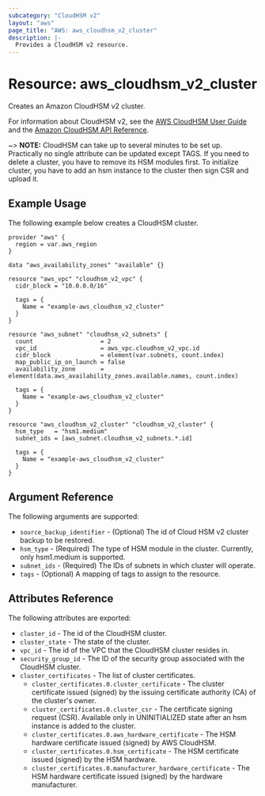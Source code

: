 ```yaml
---
subcategory: "CloudHSM v2"
layout: "aws"
page_title: "AWS: aws_cloudhsm_v2_cluster"
description: |-
  Provides a CloudHSM v2 resource.
---
```


# Resource: aws_cloudhsm_v2_cluster

Creates an Amazon CloudHSM v2 cluster.

For information about CloudHSM v2, see the
[AWS CloudHSM User Guide][1] and the [Amazon
CloudHSM API Reference][2].

~> **NOTE:** CloudHSM can take up to several minutes to be set up.
Practically no single attribute can be updated except TAGS.
If you need to delete a cluster, you have to remove its HSM modules first.
To initialize cluster, you have to add an hsm instance to the cluster then sign CSR and upload it.

## Example Usage

The following example below creates a CloudHSM cluster.

```hcl
provider "aws" {
  region = var.aws_region
}

data "aws_availability_zones" "available" {}

resource "aws_vpc" "cloudhsm_v2_vpc" {
  cidr_block = "10.0.0.0/16"

  tags = {
    Name = "example-aws_cloudhsm_v2_cluster"
  }
}

resource "aws_subnet" "cloudhsm_v2_subnets" {
  count                   = 2
  vpc_id                  = aws_vpc.cloudhsm_v2_vpc.id
  cidr_block              = element(var.subnets, count.index)
  map_public_ip_on_launch = false
  availability_zone       = element(data.aws_availability_zones.available.names, count.index)

  tags = {
    Name = "example-aws_cloudhsm_v2_cluster"
  }
}

resource "aws_cloudhsm_v2_cluster" "cloudhsm_v2_cluster" {
  hsm_type   = "hsm1.medium"
  subnet_ids = [aws_subnet.cloudhsm_v2_subnets.*.id]

  tags = {
    Name = "example-aws_cloudhsm_v2_cluster"
  }
}
```

## Argument Reference

The following arguments are supported:

* `source_backup_identifier` - (Optional) The id of Cloud HSM v2 cluster backup to be restored.
* `hsm_type` - (Required) The type of HSM module in the cluster. Currently, only hsm1.medium is supported.
* `subnet_ids` - (Required) The IDs of subnets in which cluster will operate.
* `tags` - (Optional) A mapping of tags to assign to the resource.

## Attributes Reference

The following attributes are exported:

* `cluster_id` - The id of the CloudHSM cluster.
* `cluster_state` - The state of the cluster.
* `vpc_id` - The id of the VPC that the CloudHSM cluster resides in.
* `security_group_id` - The ID of the security group associated with the CloudHSM cluster.
* `cluster_certificates` - The list of cluster certificates.
  * `cluster_certificates.0.cluster_certificate` - The cluster certificate issued (signed) by the issuing certificate authority (CA) of the cluster's owner.
  * `cluster_certificates.0.cluster_csr` - The certificate signing request (CSR). Available only in UNINITIALIZED state after an hsm instance is added to the cluster.
  * `cluster_certificates.0.aws_hardware_certificate` - The HSM hardware certificate issued (signed) by AWS CloudHSM.
  * `cluster_certificates.0.hsm_certificate` - The HSM certificate issued (signed) by the HSM hardware.
  * `cluster_certificates.0.manufacturer_hardware_certificate` - The HSM hardware certificate issued (signed) by the hardware manufacturer.

[1]: https://docs.aws.amazon.com/cloudhsm/latest/userguide/introduction.html
[2]: https://docs.aws.amazon.com/cloudhsm/latest/APIReference/Welcome.html
